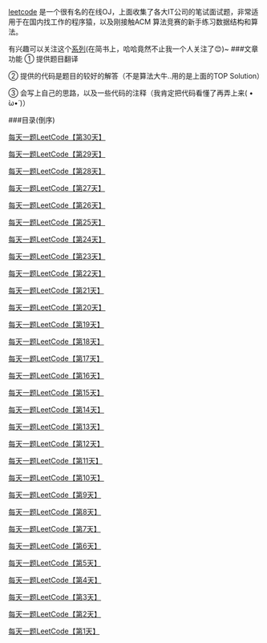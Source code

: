 [leetcode](https://leetcode.com/problemset/algorithms/) 是一个很有名的在线OJ，上面收集了各大IT公司的笔试面试题，非常适用于在国内找工作的程序猿，以及刚接触ACM 算法竞赛的新手练习数据结构和算法。

有兴趣可以关注这个[系列](http://www.jianshu.com/nb/9228665)(在简书上，哈哈竟然不止我一个人关注了😊)~
###文章功能
 ① 提供题目翻译
 
 ② 提供的代码是题目的较好的解答（不是算法大牛..用的是上面的TOP Solution）
 
 ③ 会写上自己的思路，以及一些代码的注释（我肯定把代码看懂了再弄上来( • ̀ω•́ )）
 
###目录(倒序)

[每天一题LeetCode【第30天】](http://www.jianshu.com/p/de0ade840893)

[每天一题LeetCode【第29天】](http://www.jianshu.com/p/238b18f74a1a)

[每天一题LeetCode【第28天】](http://www.jianshu.com/p/ef568f211746)

[每天一题LeetCode【第27天】](http://www.jianshu.com/p/7bd4d40eccd9)

[每天一题LeetCode【第26天】](http://www.jianshu.com/p/7ce6daa1ca00)

[每天一题LeetCode【第25天】](http://www.jianshu.com/p/73dbb5522e4a)

[每天一题LeetCode【第24天】](http://www.jianshu.com/p/150d0184d006)

[每天一题LeetCode【第23天】](http://www.jianshu.com/p/cdd058c90092)

[每天一题LeetCode【第22天】](http://www.jianshu.com/p/e188b67b36e5)

[每天一题LeetCode【第21天】](http://www.jianshu.com/p/f49de731fb7f)

[每天一题LeetCode【第20天】](http://www.jianshu.com/p/4f500f86b9e1)

[每天一题LeetCode【第19天】](http://www.jianshu.com/p/69225b0c9328)

[每天一题LeetCode【第18天】](http://www.jianshu.com/p/226fee403e9f)

[每天一题LeetCode【第17天】](http://www.jianshu.com/p/094a95edbb95)

[每天一题LeetCode【第16天】](http://www.jianshu.com/p/393b69cb80ea)

[每天一题LeetCode【第15天】](http://www.jianshu.com/p/5de78bf2a62a)

[每天一题LeetCode【第14天】](http://www.jianshu.com/p/43abc73df39f)

[每天一题LeetCode【第13天】](http://www.jianshu.com/p/3f14b83ebf27)

[每天一题LeetCode【第12天】](http://www.jianshu.com/p/c656ab10a790)

[每天一题LeetCode【第11天】](http://www.jianshu.com/p/90fb67056247)

[每天一题LeetCode【第10天】](http://www.jianshu.com/p/ffd2a422bd9f)

[每天一题LeetCode【第9天】](http://www.jianshu.com/p/f60e71326e92)

[每天一题LeetCode【第8天】](http://www.jianshu.com/p/4cea544c6ea6)

[每天一题LeetCode【第7天】](http://www.jianshu.com/p/016502b9014e)

[每天一题LeetCode【第6天】](hhttp://www.jianshu.com/p/13039f985b85)

[每天一题LeetCode【第5天】](http://www.jianshu.com/p/ce7e9f0c3b3f)

[每天一题LeetCode【第4天】](http://www.jianshu.com/p/7a8544f5096f)

[每天一题LeetCode【第3天】](http://www.jianshu.com/p/67f632c24ad5)

[每天一题LeetCode【第2天】](http://www.jianshu.com/p/e2e0c0105afd)

[每天一题LeetCode【第1天】](http://www.jianshu.com/p/f2417fc83716)
